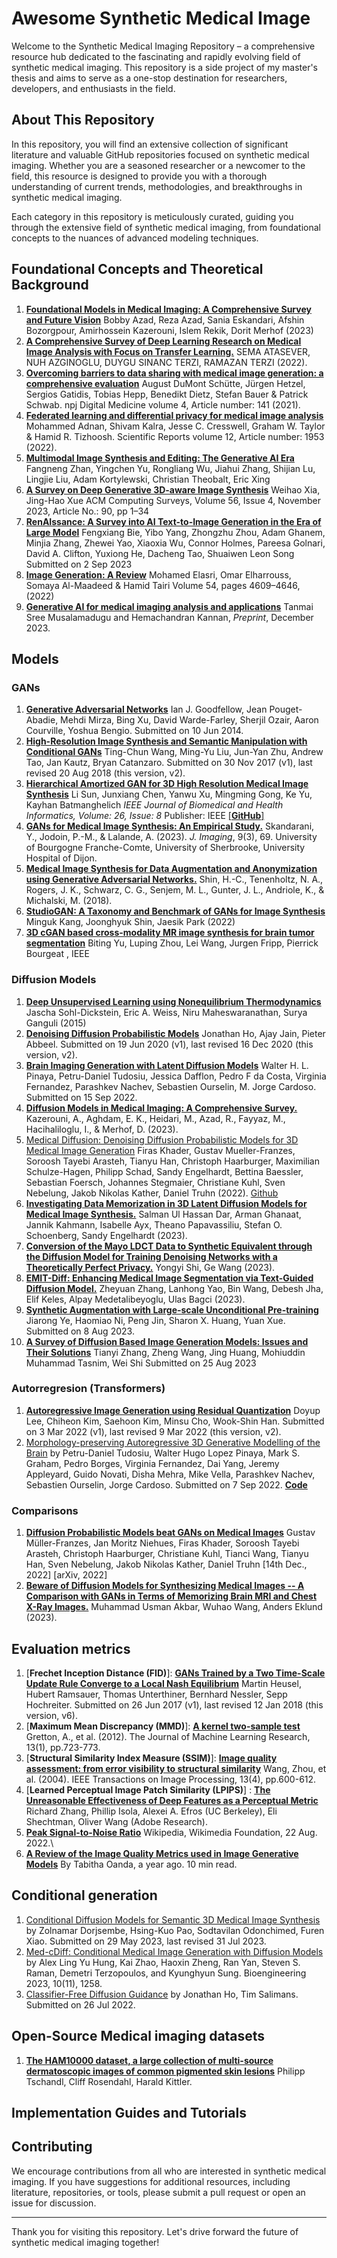 # Awesome Synthetic Medical Image

Welcome to the Synthetic Medical Imaging Repository – a comprehensive resource hub dedicated to the fascinating and rapidly evolving field of synthetic medical imaging. This repository is a side project of my master's thesis and aims to serve as a one-stop destination for researchers, developers, and enthusiasts in the field.

## About This Repository

In this repository, you will find an extensive collection of significant literature and valuable GitHub repositories focused on synthetic medical imaging. Whether you are a seasoned researcher or a newcomer to the field, this resource is designed to provide you with a thorough understanding of current trends, methodologies, and breakthroughs in synthetic medical imaging.

Each category in this repository is meticulously curated, guiding you through the extensive field of synthetic medical imaging, from foundational concepts to the nuances of advanced modeling techniques.

## Foundational Concepts and Theoretical Background
1. [**Foundational Models in Medical Imaging: A Comprehensive Survey and Future Vision**](https://arxiv.org/abs/2310.18689)  Bobby Azad, Reza Azad, Sania Eskandari, Afshin Bozorgpour, Amirhossein Kazerouni, Islem Rekik, Dorit Merhof (2023)
2. [**A Comprehensive Survey of Deep Learning Research on Medical Image Analysis with Focus on Transfer Learning.**](https://www.sciencedirect.com/science/article/abs/pii/S0899707122002856) SEMA ATASEVER, NUH AZGINOGLU, DUYGU SINANC TERZI, RAMAZAN TERZI (2022).
3. [**Overcoming barriers to data sharing with medical image generation: a comprehensive evaluation**](https://www.nature.com/articles/s41746-021-00507-3) August DuMont Schütte, Jürgen Hetzel, Sergios Gatidis, Tobias Hepp, Benedikt Dietz, Stefan Bauer & Patrick Schwab. npj Digital Medicine volume 4, Article number: 141 (2021).
4. [**Federated learning and differential privacy for medical image analysis**](https://www.nature.com/articles/s41598-022-05539-7) Mohammed Adnan, Shivam Kalra, Jesse C. Cresswell, Graham W. Taylor & Hamid R. Tizhoosh. Scientific Reports volume 12, Article number: 1953 (2022).
5. [**Multimodal Image Synthesis and Editing: The Generative AI Era**](https://arxiv.org/abs/2112.13592) Fangneng Zhan, Yingchen Yu, Rongliang Wu, Jiahui Zhang, Shijian Lu, Lingjie Liu, Adam Kortylewski, Christian Theobalt, Eric Xing
6. [**A Survey on Deep Generative 3D-aware Image Synthesis**](https://doi.org/10.1145/3626193) Weihao Xia, Jing-Hao Xue ACM Computing Surveys, Volume 56, Issue 4, November 2023, Article No.: 90, pp 1–34
7. [**RenAIssance: A Survey into AI Text-to-Image Generation in the Era of Large Model**](https://arxiv.org/abs/2309.00810) Fengxiang Bie, Yibo Yang, Zhongzhu Zhou, Adam Ghanem, Minjia Zhang, Zhewei Yao, Xiaoxia Wu, Connor Holmes, Pareesa Golnari, David A. Clifton, Yuxiong He, Dacheng Tao, Shuaiwen Leon Song Submitted on 2 Sep 2023
8. [**Image Generation: A Review**](https://link.springer.com/article/10.1007/s11063-022-10777-x) Mohamed Elasri, Omar Elharrouss, Somaya Al-Maadeed & Hamid Tairi Volume 54, pages 4609–4646, (2022)
9. [**Generative AI for medical imaging analysis and applications**](https://doi.org/10.2217/fmai-2023-0004) Tanmai Sree Musalamadugu and Hemachandran Kannan, *Preprint*, December 2023.





## Models
### GANs
1. [**Generative Adversarial Networks**](https://arxiv.org/abs/1406.2661) Ian J. Goodfellow, Jean Pouget-Abadie, Mehdi Mirza, Bing Xu, David Warde-Farley, Sherjil Ozair, Aaron Courville, Yoshua Bengio. Submitted on 10 Jun 2014.
2. [**High-Resolution Image Synthesis and Semantic Manipulation with Conditional GANs**](https://arxiv.org/abs/1711.11585) Ting-Chun Wang, Ming-Yu Liu, Jun-Yan Zhu, Andrew Tao, Jan Kautz, Bryan Catanzaro. Submitted on 30 Nov 2017 (v1), last revised 20 Aug 2018 (this version, v2).
3. [**Hierarchical Amortized GAN for 3D High Resolution Medical Image Synthesis**](https://ieeexplore.ieee.org/abstract/document/9770375) Li Sun, Junxiang Chen, Yanwu Xu, Mingming Gong, Ke Yu, Kayhan Batmanghelich *IEEE Journal of Biomedical and Health Informatics, Volume: 26, Issue: 8*  Publisher: IEEE [[**GitHub**]](https://github.com/batmanlab/HA-GAN/tree/master)
4. [**GANs for Medical Image Synthesis: An Empirical Study.**](https://www.mdpi.com/2313-433X/9/3/69)
   Skandarani, Y., Jodoin, P.-M., & Lalande, A. (2023). *J. Imaging*, 9(3), 69. University of Bourgogne Franche-Comte, University of Sherbrooke, University Hospital of Dijon.
5. [**Medical Image Synthesis for Data Augmentation and Anonymization using Generative Adversarial Networks.**](https://arxiv.org/abs/1807.10225)
   Shin, H.-C., Tenenholtz, N. A., Rogers, J. K., Schwarz, C. G., Senjem, M. L., Gunter, J. L., Andriole, K., & Michalski, M. (2018).
6. [**StudioGAN: A Taxonomy and Benchmark of GANs for Image Synthesis**](https://arxiv.org/abs/2206.09479) Minguk Kang, Joonghyuk Shin, Jaesik Park (2022)
7. [**3D cGAN based cross-modality MR image synthesis for brain tumor segmentation**](https://ieeexplore.ieee.org/abstract/document/8363653) Biting Yu, Luping Zhou, Lei Wang, Jurgen Fripp, Pierrick Bourgeat , IEEE

### Diffusion Models
1. [**Deep Unsupervised Learning using Nonequilibrium Thermodynamics**](https://arxiv.org/abs/1503.03585) Jascha Sohl-Dickstein, Eric A. Weiss, Niru Maheswaranathan, Surya Ganguli (2015)
2. [**Denoising Diffusion Probabilistic Models**](https://arxiv.org/abs/2006.11239) Jonathan Ho, Ajay Jain, Pieter Abbeel. Submitted on 19 Jun 2020 (v1), last revised 16 Dec 2020 (this version, v2).
3. [**Brain Imaging Generation with Latent Diffusion Models**](https://arxiv.org/abs/2209.07162) Walter H. L. Pinaya, Petru-Daniel Tudosiu, Jessica Dafflon, Pedro F da Costa, Virginia Fernandez, Parashkev Nachev, Sebastien Ourselin, M. Jorge Cardoso. Submitted on 15 Sep 2022.
4. [**Diffusion Models in Medical Imaging: A Comprehensive Survey.**](https://www.sciencedirect.com/science/article/abs/pii/S1361841523001068) Kazerouni, A., Aghdam, E. K., Heidari, M., Azad, R., Fayyaz, M., Hacihaliloglu, I., & Merhof, D. (2023).
5. [Medical Diffusion: Denoising Diffusion Probabilistic Models for 3D Medical Image Generation](https://www.nature.com/articles/s41598-023-34341-2) Firas Khader, Gustav Mueller-Franzes, Soroosh Tayebi Arasteh, Tianyu Han, Christoph Haarburger, Maximilian Schulze-Hagen, Philipp Schad, Sandy Engelhardt, Bettina Baessler, Sebastian Foersch, Johannes Stegmaier, Christiane Kuhl, Sven Nebelung, Jakob Nikolas Kather, Daniel Truhn (2022). [Github](https://github.com/FirasGit/medicaldiffusion)
6. [**Investigating Data Memorization in 3D Latent Diffusion Models for Medical Image Synthesis.**](https://arxiv.org/abs/2307.01148) Salman Ul Hassan Dar, Arman Ghanaat, Jannik Kahmann, Isabelle Ayx, Theano Papavassiliu, Stefan O. Schoenberg, Sandy Engelhardt (2023).
7. [**Conversion of the Mayo LDCT Data to Synthetic Equivalent through the Diffusion Model for Training Denoising Networks with a Theoretically Perfect Privacy.**](https://arxiv.org/abs/2301.06604) Yongyi Shi, Ge Wang (2023).
8. [**EMIT-Diff: Enhancing Medical Image Segmentation via Text-Guided Diffusion Model.**](https://arxiv.org/abs/2310.12868) Zheyuan Zhang, Lanhong Yao, Bin Wang, Debesh Jha, Elif Keles, Alpay Medetalibeyoglu, Ulas Bagci (2023).
9. [**Synthetic Augmentation with Large-scale Unconditional Pre-training**](https://arxiv.org/abs/2308.04020) Jiarong Ye, Haomiao Ni, Peng Jin, Sharon X. Huang, Yuan Xue. Submitted on 8 Aug 2023.
10. [**A Survey of Diffusion Based Image Generation Models: Issues and Their Solutions**](https://arxiv.org/abs/2308.13142) Tianyi Zhang, Zheng Wang, Jing Huang, Mohiuddin Muhammad Tasnim, Wei Shi Submitted on 25 Aug 2023

### Autorregresion (Transformers)
1. [**Autoregressive Image Generation using Residual Quantization**](https://arxiv.org/abs/2203.01941) Doyup Lee, Chiheon Kim, Saehoon Kim, Minsu Cho, Wook-Shin Han. Submitted on 3 Mar 2022 (v1), last revised 9 Mar 2022 (this version, v2).
2. [Morphology-preserving Autoregressive 3D Generative Modelling of the Brain](https://arxiv.org/abs/2209.03177) by Petru-Daniel Tudosiu, Walter Hugo Lopez Pinaya, Mark S. Graham, Pedro Borges, Virginia Fernandez, Dai Yang, Jeremy Appleyard, Guido Novati, Disha Mehra, Mike Vella, Parashkev Nachev, Sebastien Ourselin, Jorge Cardoso. Submitted on 7 Sep 2022. [**Code**](https://github.com/AmigoLab/SynthAnatomy)

### Comparisons
1. [**Diffusion Probabilistic Models beat GANs on Medical Images**](https://arxiv.org/abs/2212.07501) Gustav Müller-Franzes, Jan Moritz Niehues, Firas Khader, Soroosh Tayebi Arasteh, Christoph Haarburger, Christiane Kuhl, Tianci Wang, Tianyu Han, Sven Nebelung, Jakob Nikolas Kather, Daniel Truhn [14th Dec., 2022] [arXiv, 2022]
2. [**Beware of Diffusion Models for Synthesizing Medical Images -- A Comparison with GANs in Terms of Memorizing Brain MRI and Chest X-Ray Images.**](https://arxiv.org/abs/2305.07644) Muhammad Usman Akbar, Wuhao Wang, Anders Eklund (2023).

## Evaluation metrics
1. [**Frechet Inception Distance (FID)**]: [**GANs Trained by a Two Time-Scale Update Rule Converge to a Local Nash Equilibrium**](https://arxiv.org/abs/1706.08500) Martin Heusel, Hubert Ramsauer, Thomas Unterthiner, Bernhard Nessler, Sepp Hochreiter. Submitted on 26 Jun 2017 (v1), last revised 12 Jan 2018 (this version, v6).
2. [**Maximum Mean Discrepancy (MMD)**]: [**A kernel two-sample test**](https://www.jmlr.org/papers/volume13/gretton12a/gretton12a.pdf) Gretton, A., et al. (2012). The Journal of Machine Learning Research, 13(1), pp.723-773.
3. [**Structural Similarity Index Measure (SSIM)**]: [**Image quality assessment: from error visibility to structural similarity**](https://ieeexplore.ieee.org/document/1284395) Wang, Zhou, et al. (2004). IEEE Transactions on Image Processing, 13(4), pp.600-612.
4. [**Learned Perceptual Image Patch Similarity (LPIPS)**] : [**The Unreasonable Effectiveness of Deep Features as a Perceptual Metric**](https://arxiv.org/pdf/1801.03924.pdf) Richard Zhang, Phillip Isola, Alexei A. Efros (UC Berkeley), Eli Shechtman, Oliver Wang (Adobe Research).
5. [**Peak Signal-to-Noise Ratio**](https://en.wikipedia.org/wiki/Peak_signal-to-noise_ratio) Wikipedia, Wikimedia Foundation, 22 Aug. 2022.\
6. [**A Review of the Image Quality Metrics used in Image Generative Models**](https://blog.paperspace.com/review-metrics-image-synthesis-models/) By Tabitha Oanda, a year ago. 10 min read.

## Conditional generation
1. [Conditional Diffusion Models for Semantic 3D Medical Image Synthesis](https://arxiv.org/abs/2305.18453) by Zolnamar Dorjsembe, Hsing-Kuo Pao, Sodtavilan Odonchimed, Furen Xiao. Submitted on 29 May 2023, last revised 31 Jul 2023.
2. [Med-cDiff: Conditional Medical Image Generation with Diffusion Models](https://doi.org/10.3390/bioengineering10111258) by Alex Ling Yu Hung, Kai Zhao, Haoxin Zheng, Ran Yan, Steven S. Raman, Demetri Terzopoulos, and Kyunghyun Sung. Bioengineering 2023, 10(11), 1258.
3. [Classifier-Free Diffusion Guidance](https://arxiv.org/abs/2207.12598) by Jonathan Ho, Tim Salimans. Submitted on 26 Jul 2022.

## Open-Source Medical imaging datasets
1. [**The HAM10000 dataset, a large collection of multi-source dermatoscopic images of common pigmented skin lesions**](https://arxiv.org/abs/1803.10417) Philipp Tschandl, Cliff Rosendahl, Harald Kittler.

## Implementation Guides and Tutorials

## Contributing

We encourage contributions from all who are interested in synthetic medical imaging. If you have suggestions for additional resources, including literature, repositories, or tools, please submit a pull request or open an issue for discussion.

---

Thank you for visiting this repository. Let's drive forward the future of synthetic medical imaging together!

